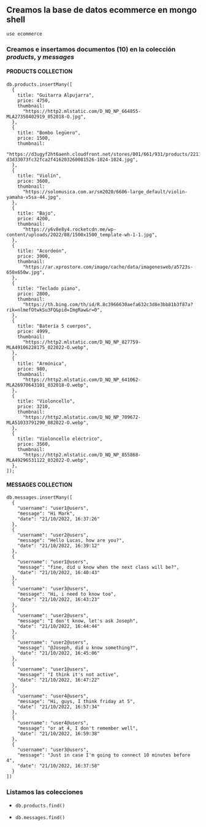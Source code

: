 ## Creamos la base de datos ecommerce en mongo shell

``` use ecommerce ```

### **Creamos e insertamos** documentos (10) en la colección _products_, y _messages_

#### PRODUCTS COLLECTION

```
db.products.insertMany([
  {
    title: "Guitarra Alpujarra",
    price: 4750,
    thumbnail:
      "https://http2.mlstatic.com/D_NQ_NP_664855-MLA27358402919_052018-O.jpg",
  },
  {
    title: "Bombo legüero",
    price: 1500,
    thumbnail:
      "https://d3ugyf2ht6aenh.cloudfront.net/stores/001/661/931/products/2211-d3d33073fc32fca2f416203260081526-1024-1024.jpg",
  },
  {
    title: "Violín",
    price: 3600,
    thumbnail:
      "https://solomusica.com.ar/sm2020/6606-large_default/violin-yamaha-v5sa-44.jpg",
  },
  {
    title: "Bajo",
    price: 4200,
    thumbnail:
      "https://y6v8e8y4.rocketcdn.me/wp-content/uploads/2022/08/1500x1500_template-wh-1-1.jpg",
  },
  {
    title: "Acordeón",
    price: 3900,
    thumbnail:
      "https://ar.xprostore.com/image/cache/data/imagenesweb/a5723s-650x650w.jpg",
  },
  {
    title: "Teclado piano",
    price: 2800,
    thumbnail:
      "https://th.bing.com/th/id/R.8c3966630aefa632c3d8e3bb81b3f87a?rik=nlmefOtwkSu3FQ&pid=ImgRaw&r=0",
  },
  {
    title: "Batería 5 cuerpos",
    price: 4999,
    thumbnail:
      "https://http2.mlstatic.com/D_NQ_NP_827759-MLA49106228175_022022-O.webp",
  },
  {
    title: "Armónica",
    price: 980,
    thumbnail:
      "https://http2.mlstatic.com/D_NQ_NP_641062-MLA26970643101_032018-O.webp",
  },
  {
    title: "Violoncello",
    price: 3210,
    thumbnail:
      "https://http2.mlstatic.com/D_NQ_NP_709672-MLA51033791290_082022-O.webp",
  },
  {
    title: "Violoncello eléctrico",
    price: 3560,
    thumbnail:
      "https://http2.mlstatic.com/D_NQ_NP_855868-MLA49296531122_032022-O.webp",
  },
]);
```

#### MESSAGES COLLECTION

```
db.messages.insertMany([
  {
    "username": "user1@users",
    "message": "Hi Mark",
    "date": "21/10/2022, 16:37:26"
  },
  {
    "username": "user2@users",
    "message": "Hello Lucas, how are you?",
    "date": "21/10/2022, 16:39:12"
  },
  {
    "username": "user1@users",
    "message": "fine, did u know when the next class will be?",
    "date": "21/10/2022, 16:40:43"
  },
  {
    "username": "user3@users",
    "message": "Hi, i need to know too",
    "date": "21/10/2022, 16:43:23"
  },
  {
    "username": "user2@users",
    "message": "I don't know, let's ask Joseph",
    "date": "21/10/2022, 16:44:44"
  },
  {
    "username": "user2@users",
    "message": "@Joseph, did u know something?",
    "date": "21/10/2022, 16:45:06"
  },
  {
    "username": "user1@users",
    "message": "I think it's not active",
    "date": "21/10/2022, 16:47:22"
  },
  {
    "username": "user4@users",
    "message": "Hi, guys, I think friday at 5",
    "date": "21/10/2022, 16:57:34"
  },
  {
    "username": "user4@users",
    "message": "or at 4, I don't remember well",
    "date": "21/10/2022, 16:59:38"
  },
  {
    "username": "user3@users",
    "message": "Just in case I'm going to connect 10 minutes before 4",
    "date": "21/10/2022, 16:37:58"
  }
])
```

### **Listamos las colecciones**

- `db.products.find()`

- `db.messages.find()`
